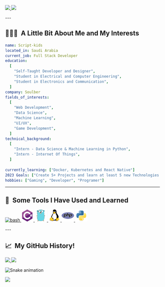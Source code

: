 




<a href="https://twitter.com/SCutullic">
  <img height="50" src="https://user-images.githubusercontent.com/46517096/166974271-91dfa250-d70b-4cb9-8707-f1bda1b708c3.png"/>
</a>
<a href="https://www.instagram.com/2cpe/">
  <img height="50" src="https://user-images.githubusercontent.com/46517096/166974368-9798f39f-1f46-499c-b14e-81f0a3f83a06.png"/>
</a>
</p>
<!-- <p align="center">
  <img src= "https://cdn.discordapp.com/attachments/953094137513656350/1102493202881183804/ezgif.com-gif-to-webp.webp">
</p> -->
---


<h2> 👨🏻‍💻 &nbsp;A Little Bit About Me and My Interests</h2>

```yaml
name: Script-kids
located_in: Saudi Arabia
current_job: Full Stack Developer
education:
  [
    "Self-Taught Developer and Designer",
    "Student in Electrical and Computer Engineering",
    "Student in Electronics and Communication",
  ]
company: Soulber
fields_of_interests:
  [
    "Web Development",
    "Data Science",
    "Machine Learning",
    "UI/UX",
    "Game Development",
  ]
technical_background:
  [
    "Intern - Data Science & Machine Learning in Python",
    "Intern - Internet Of Things",
  ]
  
currently_learning: ["Docker, Kubernetes and React Native"]
2023 Goals: ["Create 5+ Projects and learn at least 5 new Technologies."]
hobbies: ["Gaming", "Developer", "Programer"]
```
  
---  
  
<h2> 🚀 &nbsp;Some Tools I Have Used and Learned</h2>
<p align="center">
<p align="left"> <a href="https://www.gnu.org/software/bash/" target="_blank" rel="noreferrer"> <img src="https://www.vectorlogo.zone/logos/gnu_bash/gnu_bash-icon.svg" alt="bash" width="40" height="40"/> </a> <a href="https://www.w3schools.com/cs/" target="_blank" rel="noreferrer"> <img src="https://raw.githubusercontent.com/devicons/devicon/master/icons/csharp/csharp-original.svg" alt="csharp" width="40" height="40"/> </a> <a href="https://golang.org" target="_blank" rel="noreferrer"> <img src="https://raw.githubusercontent.com/devicons/devicon/master/icons/go/go-original.svg" alt="go" width="40" height="40"/> </a> <a href="https://www.linux.org/" target="_blank" rel="noreferrer"> <img src="https://raw.githubusercontent.com/devicons/devicon/master/icons/linux/linux-original.svg" alt="linux" width="40" height="40"/> </a> <a href="https://www.php.net" target="_blank" rel="noreferrer"> <img src="https://raw.githubusercontent.com/devicons/devicon/master/icons/php/php-original.svg" alt="php" width="40" height="40"/> </a> <a href="https://www.python.org" target="_blank" rel="noreferrer"> <img src="https://raw.githubusercontent.com/devicons/devicon/master/icons/python/python-original.svg" alt="python" width="40" height="40"/> </a> </p>
</p>
---

<h2> 📈 &nbsp;My GitHub History!</h2>
<a href="https://github.com/2cpe">
  <img height="180em" src="https://github-readme-stats.vercel.app/api?username=2cpe&theme=noctis_minimus&show_icons=true" />
  <img height="180em" src="https://github-readme-stats.vercel.app/api/top-langs/?username=2cpe&theme=noctis_minimus&layout=compact" />
</a>

![Snake animation](https://github.com/thepiyushmalhotra/thepiyushmalhotra/blob/output/github-contribution-grid-snake.svg)

<p align="left">
  <img src="https://capsule-render.vercel.app/api?type=waving&color=gradient&height=100&section=footer"/>
</p>
